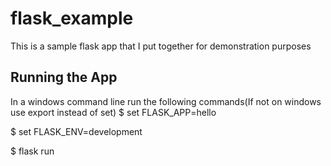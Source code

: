# flask_example
This is a sample flask app that I put together for demonstration purposes

## Running the App
In a windows command line run the following commands(If not on windows use export instead of set)
$ set FLASK_APP=hello

$ set FLASK_ENV=development

$ flask run
